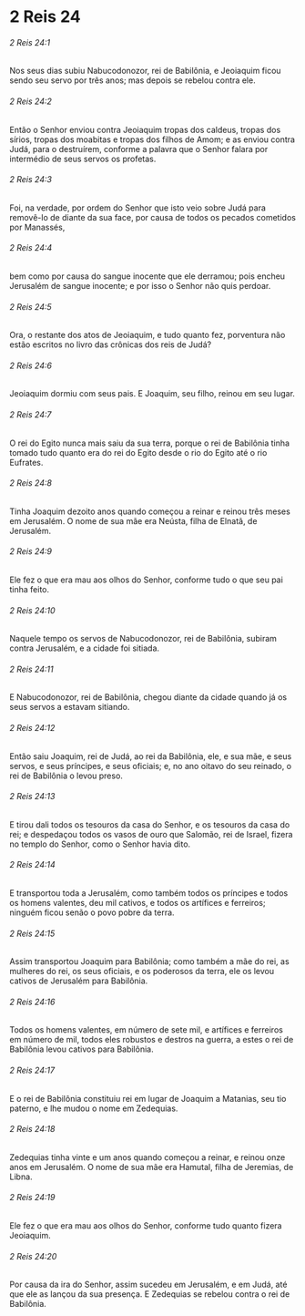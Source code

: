 # 2 Reis 24

###### 2 Reis 24:1

Nos seus dias subiu Nabucodonozor, rei de Babilônia, e Jeoiaquim ficou sendo seu servo por três anos; mas depois se rebelou contra ele.

###### 2 Reis 24:2

Então o Senhor enviou contra Jeoiaquim tropas dos caldeus, tropas dos sírios, tropas dos moabitas e tropas dos filhos de Amom; e as enviou contra Judá, para o destruírem, conforme a palavra que o Senhor falara por intermédio de seus servos os profetas.

###### 2 Reis 24:3

Foi, na verdade, por ordem do Senhor que isto veio sobre Judá para removê-lo de diante da sua face, por causa de todos os pecados cometidos por Manassés,

###### 2 Reis 24:4

bem como por causa do sangue inocente que ele derramou; pois encheu Jerusalém de sangue inocente; e por isso o Senhor não quis perdoar.

###### 2 Reis 24:5

Ora, o restante dos atos de Jeoiaquim, e tudo quanto fez, porventura não estão escritos no livro das crônicas dos reis de Judá?

###### 2 Reis 24:6

Jeoiaquim dormiu com seus pais. E Joaquim, seu filho, reinou em seu lugar.

###### 2 Reis 24:7

O rei do Egito nunca mais saiu da sua terra, porque o rei de Babilônia tinha tomado tudo quanto era do rei do Egito desde o rio do Egito até o rio Eufrates.

###### 2 Reis 24:8

Tinha Joaquim dezoito anos quando começou a reinar e reinou três meses em Jerusalém. O nome de sua mãe era Neústa, filha de Elnatã, de Jerusalém.

###### 2 Reis 24:9

Ele fez o que era mau aos olhos do Senhor, conforme tudo o que seu pai tinha feito.

###### 2 Reis 24:10

Naquele tempo os servos de Nabucodonozor, rei de Babilônia, subiram contra Jerusalém, e a cidade foi sitiada.

###### 2 Reis 24:11

E Nabucodonozor, rei de Babilônia, chegou diante da cidade quando já os seus servos a estavam sitiando.

###### 2 Reis 24:12

Então saiu Joaquim, rei de Judá, ao rei da Babilônia, ele, e sua mãe, e seus servos, e seus príncipes, e seus oficiais; e, no ano oitavo do seu reinado, o rei de Babilônia o levou preso.

###### 2 Reis 24:13

E tirou dali todos os tesouros da casa do Senhor, e os tesouros da casa do rei; e despedaçou todos os vasos de ouro que Salomão, rei de Israel, fizera no templo do Senhor, como o Senhor havia dito.

###### 2 Reis 24:14

E transportou toda a Jerusalém, como também todos os príncipes e todos os homens valentes, deu mil cativos, e todos os artífices e ferreiros; ninguém ficou senão o povo pobre da terra.

###### 2 Reis 24:15

Assim transportou Joaquim para Babilônia; como também a mãe do rei, as mulheres do rei, os seus oficiais, e os poderosos da terra, ele os levou cativos de Jerusalém para Babilônia.

###### 2 Reis 24:16

Todos os homens valentes, em número de sete mil, e artífices e ferreiros em número de mil, todos eles robustos e destros na guerra, a estes o rei de Babilônia levou cativos para Babilônia.

###### 2 Reis 24:17

E o rei de Babilônia constituiu rei em lugar de Joaquim a Matanias, seu tio paterno, e lhe mudou o nome em Zedequias.

###### 2 Reis 24:18

Zedequias tinha vinte e um anos quando começou a reinar, e reinou onze anos em Jerusalém. O nome de sua mãe era Hamutal, filha de Jeremias, de Libna.

###### 2 Reis 24:19

Ele fez o que era mau aos olhos do Senhor, conforme tudo quanto fizera Jeoiaquim.

###### 2 Reis 24:20

Por causa da ira do Senhor, assim sucedeu em Jerusalém, e em Judá, até que ele as lançou da sua presença. E Zedequias se rebelou contra o rei de Babilônia.

